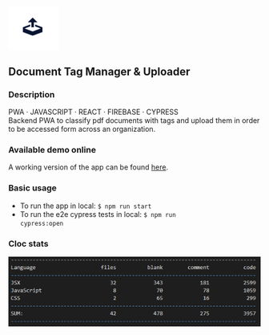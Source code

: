<img src="https://github.com/c1b3rt00lk1t/press-uploader-prototype/blob/demo/images/uploader.png?raw=true" width="20%" height="20%" align="center">

## Document Tag Manager & Uploader

### Description

PWA · JAVASCRIPT · REACT · FIREBASE · CYPRESS  
Backend PWA to classify pdf documents with tags and upload them in order to be accessed form across an organization.

### Available demo online

A working version of the app can be found <a href="https://press-uploader-demo.web.app/" target="_blank">here</a>.

### Basic usage

- To run the app in local: <code>$ npm run start</code>
- To run the e2e cypress tests in local: <code>$ npm run cypress:open</code>

### Cloc stats

![cloc stats](https://github.com/c1b3rt00lk1t/press-uploader-prototype/blob/demo/images/cloc_stats.png?raw=true)
